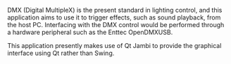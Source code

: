 DMX (Digital MultipleX) is the present standard in lighting control, and this application aims to use it to trigger effects, such as sound playback, from the host PC. Interfacing with the DMX control would be performed through a hardware peripheral such as the Enttec OpenDMXUSB.

This application presently makes use of Qt Jambi to provide the graphical interface using Qt rather than Swing.
